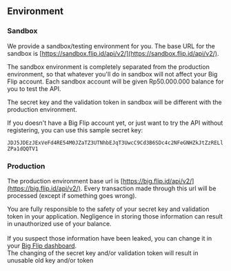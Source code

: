 ## Environment

### Sandbox

We provide a sandbox/testing environment for you. The base URL for the sandbox is [https://sandbox.flip.id/api/v2/](https://sandbox.flip.id/api/v2/).

The sandbox environment is completely separated from the production environment, so that whatever you'll do in sandbox will not affect your Big Flip account. Each sandbox account will be given Rp50.000.000 balance for you to test the API.

The secret key and the validation token in sandbox will be different with the production environment.

If you doesn't have a Big Flip account yet, or just want to try the API without registering, you can use this sample secret key:

`JDJ5JDEzJExVeFd4RE54M0JZaTZ3UTNhbEJqT3UwcC9Cd3B6SDc4c2NFeGNHZkJtZzRELlZPa1dQQTV1`

### Production

The production environment base url is [https://big.flip.id/api/v2/](https://big.flip.id/api/v2/). Every transaction made through this url will be processed (except if something goes wrong).

<aside class="warning">You are fully responsible to the safety of your secret key and validation token in your application. Negligence in storing those information can result in unauthorized use of your balance.<br><br>
If you suspect those information have been leaked, you can change it in your <a href="https://big.flip.id/api-info" target="_blank">Big Flip dashboard</a>.
</aside>
<aside class="notice">The changing of the secret key and/or validation token will result in unusable old key and/or token</aside>